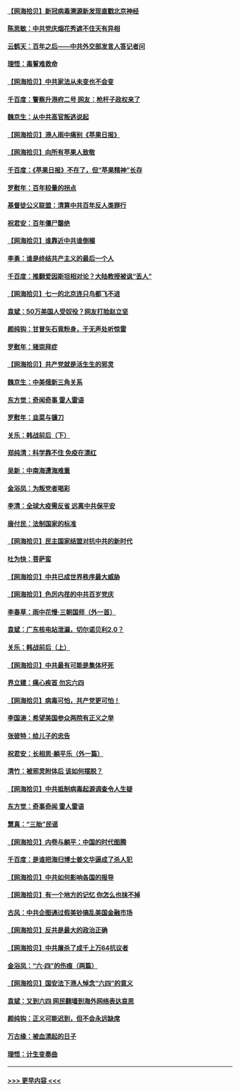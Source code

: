 #### [【网海拾贝】新冠病毒溯源新发现直戳北京神经](../pages/nsc993/n13052425.md?t=06290252) 
#### [陈思敏：中共党庆烟花秀遮不住天有异相](../pages/nsc993/n13052020.md?t=06290252) 
#### [云鹤天：百年之后——中共外交部发言人答记者问](../pages/nsc993/n13051604.md?t=06290252) 
#### [理悟：毒誓难救命](../pages/nsc993/n13051601.md?t=06290252) 
#### [【网海拾贝】中共家法从未变也不会变](../pages/nsc993/n13050366.md?t=06290252) 
#### [千百度：警察升港府二号 网友：枪杆子政权来了](../pages/nsc993/n13050261.md?t=06290252) 
#### [魏京生：从中共高官叛逃说起](../pages/nsc993/n13048997.md?t=06290252) 
#### [【网海拾贝】港人雨中痛别《苹果日报》](../pages/nsc993/n13048941.md?t=06290252) 
#### [【网海拾贝】向所有苹果人致敬](../pages/nsc993/n13046795.md?t=06290252) 
#### [千百度：《苹果日报》不在了，但“苹果精神”长存](../pages/nsc993/n13046703.md?t=06290252) 
#### [罗慰年：百年较量的拐点](../pages/nsc993/n13046542.md?t=06290252) 
#### [基督徒公义联盟：清算中共百年反人类罪行](../pages/nsc993/n13046499.md?t=06290252) 
#### [祝君安：百年僵尸罄绝](../pages/nsc993/n13045595.md?t=06290252) 
#### [【网海拾贝】谁靠近中共谁倒楣](../pages/nsc993/n13044667.md?t=06290252) 
#### [李勇：谁是终结共产主义的最后一个人](../pages/nsc993/n13044397.md?t=06290252) 
#### [千百度：推翻爱因斯坦相对论？大陆教授被讽“丢人”](../pages/nsc993/n13043908.md?t=06290252) 
#### [【网海拾贝】七一的北京连只鸟都飞不进](../pages/nsc993/n13041377.md?t=06290252) 
#### [袁斌：50万美国人受奴役？网友打脸赵立坚](../pages/nsc993/n13041330.md?t=06290252) 
#### [颜纯钩：甘冒矢石竟粉身，于无声处听惊雷](../pages/nsc993/n13041140.md?t=06290252) 
#### [罗慰年：猪崇拜症](../pages/nsc993/n13041071.md?t=06290252) 
#### [【网海拾贝】共产党就是活生生的邪灵](../pages/nsc993/n13036627.md?t=06290252) 
#### [魏京生：中美俄新三角关系](../pages/nsc993/n13035986.md?t=06290252) 
#### [东方觉：奇闻奇事 雷人雷语](../pages/nsc993/n13035878.md?t=06290252) 
#### [罗慰年：韭菜与镰刀](../pages/nsc993/n13034374.md?t=06290252) 
#### [关乐：韩战前后（下）](../pages/nsc993/n13034113.md?t=06290252) 
#### [郑纯清：科学靠不住 免疫在漂红](../pages/nsc993/n13034093.md?t=06290252) 
#### [吴新：中南海遭海难重](../pages/nsc993/n13034084.md?t=06290252) 
#### [金浴凤：为叛党者喝彩](../pages/nsc993/n13034058.md?t=06290252) 
#### [李清：全球大疫需反省 远离中共保平安](../pages/nsc993/n13033784.md?t=06290252) 
#### [唐付民：法制国家的标准](../pages/nsc993/n13032944.md?t=06290252) 
#### [【网海拾贝】民主国家结盟对抗中共的新时代](../pages/nsc993/n13031717.md?t=06290252) 
#### [吐为快：菩萨蛮](../pages/nsc993/n13030033.md?t=06290252) 
#### [【网海拾贝】中共已成世界秩序最大威胁](../pages/nsc993/n13028138.md?t=06290252) 
#### [【网海拾贝】色厉内荏的中共百岁党庆](../pages/nsc993/n13025582.md?t=06290252) 
#### [李春草：雨中花慢‧三朝国师（外一首）](../pages/nsc993/n13025567.md?t=06290252) 
#### [袁斌：广东核电站泄漏，切尔诺贝利2.0？](../pages/nsc993/n13025475.md?t=06290252) 
#### [关乐：韩战前后（上）](../pages/nsc993/n13025387.md?t=06290252) 
#### [【网海拾贝】中共最有可能是集体坏死](../pages/nsc993/n13023101.md?t=06290252) 
#### [界立建：痛心疾首 勿忘六四](../pages/nsc993/n13022339.md?t=06290252) 
#### [【网海拾贝】病毒可怕，共产党更可怕！](../pages/nsc993/n13020728.md?t=06290252) 
#### [李国涛：希望美国参众两院有正义之举](../pages/nsc993/n13020674.md?t=06290252) 
#### [张彼特：给儿子的忠告](../pages/nsc993/n13018934.md?t=06290252) 
#### [祝君安：长相思‧躺平乐（外一篇）](../pages/nsc993/n13018923.md?t=06290252) 
#### [清竹：被邪灵附体后 该如何摆脱？](../pages/nsc993/n13018877.md?t=06290252) 
#### [【网海拾贝】中共抵制病毒起源调查令人生疑](../pages/nsc993/n13017785.md?t=06290252) 
#### [东方觉：奇事奇闻 雷人雷语](../pages/nsc993/n13017577.md?t=06290252) 
#### [慧真：“三胎”民谣](../pages/nsc993/n13017394.md?t=06290252) 
#### [【网海拾贝】内卷与躺平：中国的时代图腾](../pages/nsc993/n13016128.md?t=06290252) 
#### [千百度：是谁把海归博士姜文华逼成了杀人犯](../pages/nsc993/n13015218.md?t=06290252) 
#### [【网海拾贝】中共如何影响各国的报导](../pages/nsc993/n13012599.md?t=06290252) 
#### [【网海拾贝】有一个地方的记忆 你怎么也抹不掉](../pages/nsc993/n13009802.md?t=06290252) 
#### [古风：中共企图通过假美钞搞乱美国金融市场](../pages/nsc993/n13009626.md?t=06290252) 
#### [【网海拾贝】反共是最大的政治正确](../pages/nsc993/n13007051.md?t=06290252) 
#### [【网海拾贝】中共屠杀了成千上万64抗议者](../pages/nsc993/n13002713.md?t=06290252) 
#### [金浴凤：“六·四”的伤痕（两篇）](../pages/nsc993/n13001719.md?t=06290252) 
#### [【网海拾贝】国安法下港人悼念“六四”的意义](../pages/nsc993/n13001039.md?t=06290252) 
#### [袁斌：又到六四 网民翻墙到海外网络表达哀思](../pages/nsc993/n13000995.md?t=06290252) 
#### [颜纯钩：正义可能迟到，但不会永远缺席](../pages/nsc993/n13000920.md?t=06290252) 
#### [万古缘：被血漂起的日子](../pages/nsc993/n13000914.md?t=06290252) 
#### [理悟：计生变奏曲](../pages/nsc993/n13000414.md?t=06290252) 

----
#### [ >>> 更早内容 <<< ](../indexes/nsc993-earlier.md)
